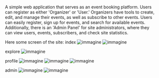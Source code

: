 A simple web application that serves as an event booking platform. Users can register as either 'Organizer' or 'User.' Organizers have tools to create, edit, and manage their events, as well as subscribe to other events. Users can easily register, sign up for events, and search for available events. Additionally, there is an 'Admin Panel' for site administrators, where they can view users, events, subscribers, and check site statistics.

Here some screen of the site:
index
![immagine](https://github.com/user-attachments/assets/e552912e-7070-40eb-a94c-2a25b6afa298)
![immagine](https://github.com/user-attachments/assets/2bbaf039-ba78-4f81-8431-6bd68b233c0a)

explore
![immagine](https://github.com/user-attachments/assets/f5408322-a260-4f30-9d85-f341bd4b0bdd)

profile
![immagine](https://github.com/user-attachments/assets/df5d55fd-5345-4884-aba1-4fa958c235f5)
![immagine](https://github.com/user-attachments/assets/3b859575-6395-4c14-aac8-a75fd82a6aa1)
![immagine](https://github.com/user-attachments/assets/331ee7a7-f3c9-4049-9a80-3e87cc3e414c)

admin
![immagine](https://github.com/user-attachments/assets/825c65fe-cdc0-4ab5-aee9-0839ae7ee090)
![immagine](https://github.com/user-attachments/assets/b14b3ba0-c0f2-4a28-a6ee-18f6d2fbeff0)


